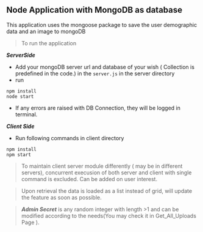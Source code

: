 ## Node Application with MongoDB as database

This application uses the mongoose package to save the user demographic data and an image to mongoDB

>To run the application


***ServerSide***
*   Add your mongoDB server url and database of your wish ( Collection is predefined in the code.) in the ```server.js``` in the server directory
*   run 
```
npm install
node start 
```
*   If any errors are raised with DB Connection, they will be logged in terminal.


***Client Side***
*   Run following commands in client directory 
```
npm install
npm start 
```

> To maintain client server module differently ( may be in different servers), concurrent execusion of both server and client with single command is excluded. Can be added on user interest.

> Upon retrieval  the data is loaded as a list instead of grid, will update the feature as soon as possible.

> ***Admin Secret*** is any random integer with length >1 and can be modified according to the needs(You may check it in Get_All_Uploads Page ).
